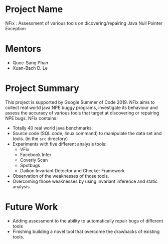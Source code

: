 # Project Name
NFix : Assessment of various tools on dicovering/repairing Java Null Pointer Exception

# Mentors
* Quoc-Sang Phan
* Xuan-Bach D. Le

# Project Summary
This project is supported by Google Summer of Code 2019. NFix aims to collect real world java NPE buggy programs, investigate its behaviour and assess the accuracy of various tools that target at discovering or repairing NPE bugs. NFix contains:
+ Totally 40 real world java benchmarks.
+ Source code (SQL code, linux command) to manipulate the data set and tools. (in the `src` directory)
+ Experiments with five different analysis tools:
    + VFix
    + Facebook Infer
    + Coveriy Scan
    + Spotbugs
    + Daikon Invariant Detector and Checker Framework
+ Observation of the weaknesses of those tools.
+ Overcoming those weaknesses by using invariant inference and static analysis.

# Future Work
* Adding assessment to the ability to automatically repair bugs of different tools
* Finishing building a novel tool that overcome the drawbacks of existing tools.


